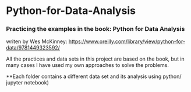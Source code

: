 # Python-for-Data-Analysis
### Practicing the examples in the book: Python for Data Analysis 
writen by Wes McKinney: https://www.oreilly.com/library/view/python-for-data/9781449323592/


All the practices and data sets in this project are based on the book, but in many cases I have used my own approaches to solve the problems.

**Each folder contains a different data set and its analysis using python/ jupyter notebook)
